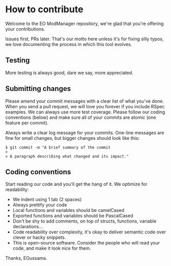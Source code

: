 # How to contribute

Welcome to the EO ModManager repository, we're glad that you're offering your contributions.

Issues first, PRs later. That's our motto here unless it's for fixing silly typos, we love documenting the process in which this tool evolves.

## Testing

More testing is always good, dare we say, more appreciated.

## Submitting changes

Please amend your commit messages with a clear list of what you've done.
When you send a pull request, we will love you forever if you include RSpec examples.
We can always use more test coverage.
Please follow our coding conventions (below) and make sure all of your commits are atomic (one feature per commit).

Always write a clear log message for your commits. One-line messages are fine for small changes, but bigger changes should look like this:

    $ git commit -m "A brief summary of the commit
    > 
    > A paragraph describing what changed and its impact."

## Coding conventions

Start reading our code and you'll get the hang of it. We optimize for readability:

  * We indent using 1 tab (2 spaces)
  * Always prettify your code
  * Local functions and variables should be camelCased
  * Exported functions and variables should be PascalCased
  * Don't be shy to add comments, on top of structs, functions, variable declarations...
  * Code readability over complexity, it's okay to deliver semantic code over clever or hacky snippets.
  * This is open-source software. Consider the people who will read your code, and make it look nice for them.

Thanks,
EOussama.
